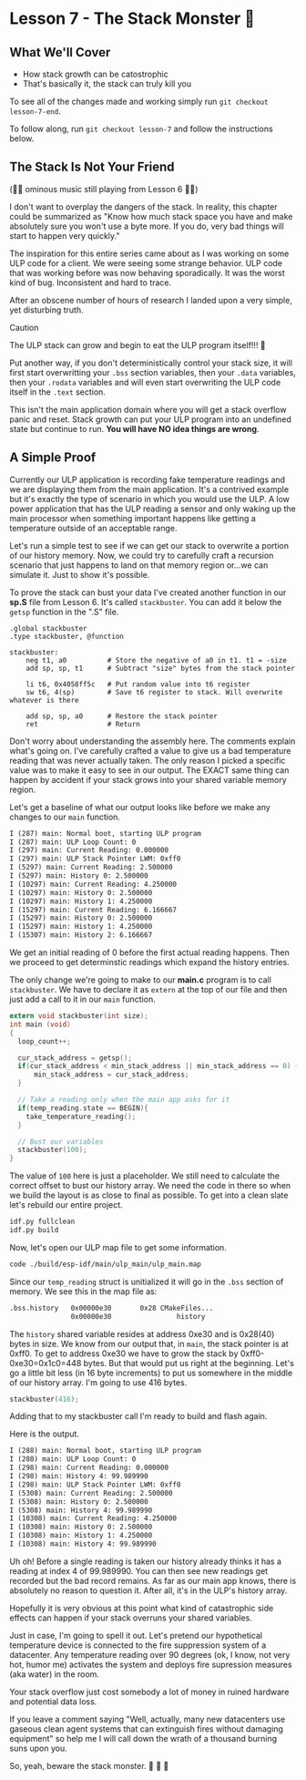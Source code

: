 # Lesson 7 - The Stack Monster 🧟 

## What We'll Cover
- How stack growth can be catostrophic
- That's basically it, the stack can truly kill you

To see all of the changes made and working simply run `git checkout lesson-7-end`. 

To follow along, run `git checkout lesson-7` and follow the instructions below.

## The Stack Is Not Your Friend 
(🎵🎵 ominous music still playing from Lesson 6 🎵🎵)

I don't want to overplay the dangers of the stack. In reality, this chapter could be summarized as 
"Know how much stack space you have and make absolutely sure you won't use a byte more. If you do, very 
bad things will start to happen very quickly."

The inspiration for this entire series came about as I was working on some ULP code for a client. We 
were seeing some strange behavior. ULP code that was working before was now behaving sporadically. It 
was the worst kind of bug. Inconsistent and hard to trace. 

After an obscene number of hours of research I landed upon a very simple, yet disturbing truth.

> [!CAUTION]
> The ULP stack can grow and begin to eat the ULP program itself!!! 🧟

Put another way, if you don't deterministically control your stack size, it will first start overwritting your `.bss` section variables, then your `.data` variables, then your `.rodata` variables 
and will even start overwriting the ULP code itself in the `.text` section.

This isn't the main application domain where you will get a stack overflow panic and reset. Stack growth 
can put your ULP program into an undefined state but continue to run. **You will 
have NO idea things are wrong**.

## A Simple Proof
Currently our ULP application is recording fake temperature readings and we are displaying them from 
the main application. It's a contrived example but it's exactly the type of scenario in which you would 
use the ULP. A low power application that has the ULP reading a sensor and only waking up the main 
processor when something important happens like getting a temperature outside of an acceptable range. 

Let's run a simple test to see if we can get our stack to overwrite a portion of our history memory. 
Now, we could try to carefully craft a recursion scenario that just happens to land on that memory 
region or...we can simulate it. Just to show it's possible.

To prove the stack can bust your data 
I've created another function in our **sp.S** file from Lesson 6. It's called `stackbuster`.
You can add it below the `getsp` function in the ".S" file.

```gas
.global stackbuster
.type stackbuster, @function

stackbuster:
    neg t1, a0          # Store the negative of a0 in t1. t1 = -size
    add sp, sp, t1      # Subtract "size" bytes from the stack pointer

    li t6, 0x4058ff5c   # Put random value into t6 register
    sw t6, 4(sp)        # Save t6 register to stack. Will overwrite whatever is there

    add sp, sp, a0      # Restore the stack pointer
    ret                 # Return
```

Don't worry about understanding the assembly here. The comments explain what's going on.
I've carefully crafted a value to give us a bad 
temperature reading that was never actually taken. The only reason I picked a specific value was to 
make it easy to see in our output. The EXACT same thing can happen by accident if your stack grows 
into your shared variable memory region. 

Let's get a baseline of what our output looks like before we make any changes to our `main` function.

```txt
I (287) main: Normal boot, starting ULP program
I (287) main: ULP Loop Count: 0
I (297) main: Current Reading: 0.000000
I (297) main: ULP Stack Pointer LWM: 0xff0
I (5297) main: Current Reading: 2.500000
I (5297) main: History 0: 2.500000
I (10297) main: Current Reading: 4.250000
I (10297) main: History 0: 2.500000
I (10297) main: History 1: 4.250000
I (15297) main: Current Reading: 6.166667
I (15297) main: History 0: 2.500000
I (15297) main: History 1: 4.250000
I (15307) main: History 2: 6.166667
```

We get an initial reading of 0 before the first actual reading happens. Then we proceed to get 
determinstic readings which expand the history entries.

The only change we're going to make to our **main.c** program is to call `stackbuster`. We have to 
declare it as `extern` at the top of our file and then just add a call to it in our `main` function.

```c
extern void stackbuster(int size);
int main (void)
{
  loop_count++;

  cur_stack_address = getsp();
  if(cur_stack_address < min_stack_address || min_stack_address == 0) {
      min_stack_address = cur_stack_address;
  }

  // Take a reading only when the main app asks for it
  if(temp_reading.state == BEGIN){
    take_temperature_reading();
  }

  // Bust our variables
  stackbuster(100);
}
```

The value of `100` here is just a placeholder. We still need to calculate the correct offset to bust 
our history array. We need the code in there so when we build the layout is as close to final as 
possible. To get into a clean slate let's rebuild our entire project.

```sh
idf.py fullclean
idf.py build
```

Now, let's open our ULP map file to get some information. 

```sh
code ./build/esp-idf/main/ulp_main/ulp_main.map
```

Since our `temp_reading` struct is unitialized it will go in the `.bss` section of memory. We see this 
in the map file as:

```txt
.bss.history   0x00000e30       0x28 CMakeFiles...
               0x00000e30                history
```

The `history` shared variable resides at address 0xe30 and is 0x28(40) bytes in size. We know from our 
output that, in `main`, the stack pointer is at 0xff0. To get to address 0xe30 we have to grow the 
stack by 0xff0-0xe30=0x1c0=448 bytes. But that would put us right at the beginning. Let's go a little 
bit less (in 16 byte increments) to put us somewhere in the middle of our history array. I'm going to 
use 416 bytes. 

```c
stackbuster(416);
```

Adding that to my stackbuster call I'm ready to build and flash again.

Here is the output.

```txt
I (288) main: Normal boot, starting ULP program
I (288) main: ULP Loop Count: 0
I (298) main: Current Reading: 0.000000
I (298) main: History 4: 99.989990
I (298) main: ULP Stack Pointer LWM: 0xff0
I (5308) main: Current Reading: 2.500000
I (5308) main: History 0: 2.500000
I (5308) main: History 4: 99.989990
I (10308) main: Current Reading: 4.250000
I (10308) main: History 0: 2.500000
I (10308) main: History 1: 4.250000
I (10308) main: History 4: 99.989990
```

Uh oh! Before a single reading is taken our history already thinks it has a reading at index 4 of 
99.989990.
You can then see new readings get recorded but the bad record remains. As far as our main app knows, 
there is absolutely no reason to question it. After all, it's in the ULP's history array.

Hopefully it is very obvious at this point what kind of catastrophic side effects can happen if your 
stack overruns your shared variables. 

Just in case, I'm going to spell it out. Let's pretend our hypothetical temperature device is connected 
to the fire suppression system of a datacenter. Any temperature reading over 90 degrees (ok, I know, not 
very hot, humor me) activates the system and deploys fire supression measures (aka water) in the room.

Your stack overflow just cost somebody a lot of money in ruined hardware and potential data loss.

If you leave a comment saying "Well, actually, many new datacenters use gaseous clean agent systems that 
can extinguish fires without damaging equipment" so help me I will call down the wrath of a thousand 
burning suns upon you. 

So, yeah, beware the stack monster. 🧟 🧟 🧟